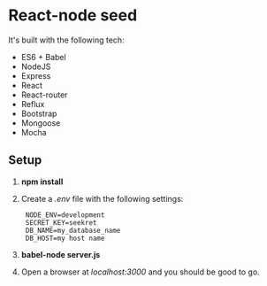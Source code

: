 React-node seed
===================


It's built with the following tech:

- ES6 + Babel
- NodeJS
- Express
- React
- React-router
- Reflux
- Bootstrap
- Mongoose
- Mocha

Setup
-----

1. **npm install**
1. Create a *.env* file with the following settings:

        NODE_ENV=development
        SECRET_KEY=seekret
        DB_NAME=my_database_name
        DB_HOST=my host name

1. **babel-node server.js**
1. Open a browser at *localhost:3000* and you should be good to go.

